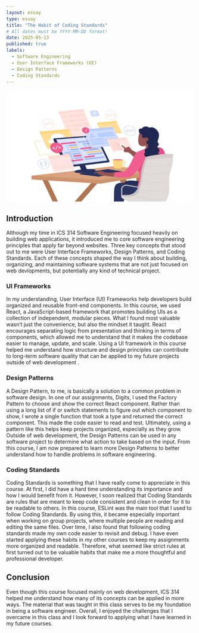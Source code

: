```yaml
---
layout: essay
type: essay
title: "The Habit of Coding Standards"
# All dates must be YYYY-MM-DD format!
date: 2025-05-13
published: true
labels:
  - Software Engineering
  - User Interface Frameworks (UI)
  - Design Patterns
  - Coding Standards 
---
```


<img width="640" height="300" class="rounded float-start pe-4" src="../img/SE.jpg">

## Introduction 

Although my time in ICS 314 Software Engineering focused heavily on building web applications, it introduced me to core software engineering principles that apply far beyond websites. Three key concepts that stood out to me were User Interface Frameworks, Design Patterns, and Coding Standards. Each of these concepts shaped the way I think about building, organizing, and maintaining software systems that are not just focused on web devlopments, but potentially any kind of technical project.

### UI Frameworks
In my understanding, User Interface (UI) Frameworks help developers build organized and reusable front-end components. In this course, we used React, a JavaScript-based framework that promotes building UIs as a collection of independent, modular pieces. What I found most valuable wasn’t just the convenience, but also the mindset it taught. React encourages separating logic from presentation and thinking in terms of components, which allowed me to understand that it makes the codebase easier to manage, update, and scale. Using a UI framework in this course helped me understand how structure and design principles can contribute to long-term software quality that can be applied to my future projects outside of web development . 

### Design Patterns
A Design Pattern, to me, is basically a solution to a common problem in software design. In one of our assignments, Digits, I used the Factory Pattern to choose and show the correct React component. Rather than using a long list of if or switch statements to figure out which component to show, I wrote a single function that took a type and returned the correct component. This made the code easier to read and test. Ultimately, using a pattern like this helps keep projects organized, especially as they grow. Outside of web development, the Design Patterns can be used in any software project to determine what action to take based on the input. From this course, I am now prepared to learn more Design Patterns to better understand how to handle problems in software engineering. 

### Coding Standards
Coding Standards is something that I have really come to appreciate in this course. At first, I did have a hard time understanding its importance and how I would benefit from it. However, I soon realized that Coding Standards are rules that are meant to keep code consistent and clean in order for it to be readable to others. In this course, ESLint was the main tool that I used to follow Coding Standards. By using this, it became especially important when working on group projects, where multiple people are reading and editing the same files. Over time, I also found that following coding standards made my own code easier to revisit and debug. I have even started applying these habits in my other courses to keep my assignments more organized and readable. Therefore, what seemed like strict rules at first turned out to be valuable habits that make me a more thoughtful and professional developer. 

## Conclusion 
Even though this course focused mainly on web development, ICS 314 helped me understand how many of its concepts can be applied in more ways. The material that was taught in this class serves to be my foundation in being a software engineer. Overall, I enjoyed the challenges that I overcame in this class and I look forward to applying what I have learned in my future courses. 
